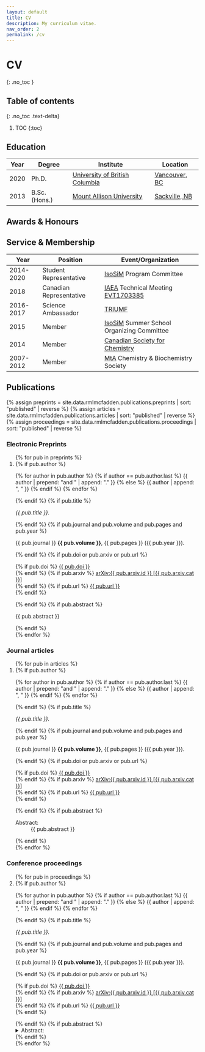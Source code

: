 ```yaml
---
layout: default
title: CV
description: My curriculum vitae.
nav_order: 2
permalink: /cv
---
```


# CV
{: .no_toc }

## Table of contents
{: .no_toc .text-delta}

1. TOC
{:toc}

## Education

<table id="experiments">
   <thead>
      <th>Year</th>
      <th>Degree</th>
      <th>Institute</th>
      <th>Location</th>
   </thead>
   <tbody>
      <tr>
         <td>2020</td>
         <td>Ph.D.</td>
         <td><a href="https://www.ubc.ca/">University of British Columbia</a></td>
         <td><a href="https://vancouver.ca/">Vancouver, BC</a></td>
      </tr>
      <tr>
         <td>2013</td>
         <td>B.Sc. (Hons.)</td>
         <td><a href="https://www.mta.ca/">Mount Allison University</a></td>
         <td><a href="https://sackville.com/">Sackville, NB</a></td>
      </tr>
   </tbody>
</table>

## Awards & Honours

## Service & Membership

<table>
   <thead>
      <th>Year</th>
      <th>Position</th>
      <th>Event/Organization</th>
   </thead>
   <tbody>
      <tr>
         <td>2014-2020</td>
         <td>Student Representative</td>
         <td><a href="http://www.isosim.ubc.ca/">IsoSiM</a> Program Committee</td>
      </tr>
      <tr>
         <td>2018</td>
         <td>Canadian Representative</td>
         <td><a href="https://www.iaea.org/">IAEA</a> Technical Meeting <a href="https://www.iaea.org/events/iaea-technical-meeting-on-novel-multidisciplinary-applications-with-unstable-ion-beams-and-complementary-techniques">EVT1703385</a></td>
      </tr>
      <tr>
         <td>2016-2017</td>
         <td>Science Ambassador</td>
         <td><a href="https://www.triumf.ca/">TRIUMF</a></td>
      </tr>
      <tr>
         <td>2015</td>
         <td>Member</td>
         <td><a href="http://www.isosim.ubc.ca/">IsoSiM</a> Summer School Organizing Committee</td>
      </tr>
      <tr>
         <td>2014</td>
         <td>Member</td>
         <td><a href="https://www.cheminst.ca/about/about-csc/">Canadian Society for Chemistry</a></td>
      </tr>
      <tr>
         <td>2007-2012</td>
         <td>Member</td>
         <td><a href="https://www.mta.ca">MtA</a> Chemistry & Biochemistry Society</td>
      </tr>
   </tbody>
</table>

## Publications

{% assign preprints = site.data.rmlmcfadden.publications.preprints | sort: "published" | reverse %}
{% assign articles = site.data.rmlmcfadden.publications.articles | sort: "published" | reverse %}
{% assign proceedings = site.data.rmlmcfadden.publications.proceedings | sort: "published" | reverse %}

### Electronic Preprints

<ol reversed>
{% for pub in preprints %}
   <li>
   {% if pub.author %}
      <p>
      {% for author in pub.author  %}
         {% if author == pub.author.last %}
            {{ author | prepend: "and " | append: "." }}
         {% else %}
            {{ author | append: ", " }}
         {% endif %}
      {% endfor %}
      </p>
   {% endif %}
   {% if pub.title %}
      <p>
      <i>{{ pub.title }}.</i>
      </p>
   {% endif %}
   {% if pub.journal and pub.volume and pub.pages and pub.year %}
      <p>
      {{ pub.journal }} <b>{{ pub.volume }}</b>, {{ pub.pages }} ({{ pub.year }}).
      </p>
   {% endif %}
   {% if pub.doi or pub.arxiv or pub.url %}
      <p>
      {% if pub.doi %}
         <i class="ai ai-doi"></i>
         <a href="https://doi.org/{{ pub.doi }}">
         {{ pub.doi }}
         </a>
         <br>
      {% endif %}
      {% if pub.arxiv %}
         <i class="ai ai-arxiv"></i>
         <a href="https://arxiv.org/abs/{{ pub.arxiv.id }}">
         arXiv:{{ pub.arxiv.id }} [{{ pub.arxiv.cat }}]
         </a>
         <br>
      {% endif %}
      {% if pub.url %}
         <i class="fa fa-link"></i>
         <a href="{{ pub.url }}">
         {{ pub.url }}
         </a>
         <br>
      {% endif %}
      </p>
   {% endif %}
   {% if pub.abstract %}
      <p>
      {{ pub.abstract }}
      </p>
   {% endif %}
   </li>
{% endfor %}
</ol>

### Journal articles

<ol reversed>
{% for pub in articles %}
   <li>
   {% if pub.author %}
      <p>
      {% for author in pub.author  %}
         {% if author == pub.author.last %}
            {{ author | prepend: "and " | append: "." }}
         {% else %}
            {{ author | append: ", " }}
         {% endif %}
      {% endfor %}
      </p>
   {% endif %}
   {% if pub.title %}
      <p>
      <i>{{ pub.title }}.</i>
      </p>
   {% endif %}
   {% if pub.journal and pub.volume and pub.pages and pub.year %}
      <p>
      {{ pub.journal }} <b>{{ pub.volume }}</b>, {{ pub.pages }} ({{ pub.year }}).
      </p>
   {% endif %}
   {% if pub.doi or pub.arxiv or pub.url %}
      <p>
      {% if pub.doi %}
         <i class="ai ai-doi"></i>
         <a href="https://doi.org/{{ pub.doi }}">
         {{ pub.doi }}
         </a>
         <br>
      {% endif %}
      {% if pub.arxiv %}
         <i class="ai ai-arxiv"></i>
         <a href="https://arxiv.org/abs/{{ pub.arxiv.id }}">
         arXiv:{{ pub.arxiv.id }} [{{ pub.arxiv.cat }}]
         </a>
         <br>
      {% endif %}
      {% if pub.url %}
         <i class="fa fa-link"></i>
         <a href="{{ pub.url }}">
         {{ pub.url }}
         </a>
         <br>
      {% endif %}
      </p>
   {% endif %}
   {% if pub.abstract %}
      <dl>
         <dt>
         Abstract:
         </dt>
         <dd>
         {{ pub.abstract }}
         </dd>
      </dl>
   {% endif %}
   </li>
{% endfor %}
</ol>

### Conference proceedings

<ol reversed>
{% for pub in proceedings %}
   <li>
   {% if pub.author %}
      <p>
      {% for author in pub.author  %}
         {% if author == pub.author.last %}
            {{ author | prepend: "and " | append: "." }}
         {% else %}
            {{ author | append: ", " }}
         {% endif %}
      {% endfor %}
      </p>
   {% endif %}
   {% if pub.title %}
      <p>
      <i>{{ pub.title }}.</i>
      </p>
   {% endif %}
   {% if pub.journal and pub.volume and pub.pages and pub.year %}
      <p>
      {{ pub.journal }} <b>{{ pub.volume }}</b>, {{ pub.pages }} ({{ pub.year }}).
      </p>
   {% endif %}
   {% if pub.doi or pub.arxiv or pub.url %}
      <p>
      {% if pub.doi %}
         <i class="ai ai-doi"></i>
         <a href="https://doi.org/{{ pub.doi }}">
         {{ pub.doi }}
         </a>
         <br>
      {% endif %}
      {% if pub.arxiv %}
         <i class="ai ai-arxiv"></i>
         <a href="https://arxiv.org/abs/{{ pub.arxiv.id }}">
         arXiv:{{ pub.arxiv.id }} [{{ pub.arxiv.cat }}]
         </a>
         <br>
      {% endif %}
      {% if pub.url %}
         <i class="fa fa-link"></i>
         <a href="{{ pub.url }}">
         {{ pub.url }}
         </a>
         <br>
      {% endif %}
      </p>
   {% endif %}
   {% if pub.abstract %}
      <details>
         <summary>
         Abstract:
         </summary>
         <p>
         {{ pub.abstract }}
         </p>
      </details>
   {% endif %}
   </li>
{% endfor %}
</ol>
